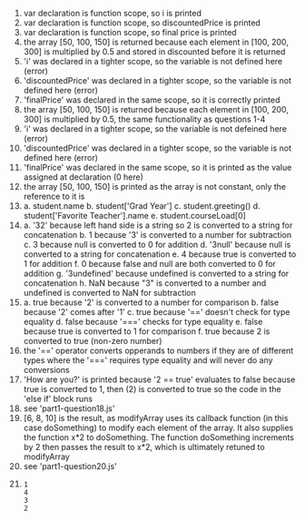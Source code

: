 1. var declaration is function scope, so i is printed
2. var declaration is function scope, so discountedPrice is printed
3. var declaration is function scope, so final price is printed
4. the array [50, 100, 150] is returned because each element in [100, 200, 300] is multiplied by 0.5 and stored in discounted before it is returned
5. 'i' was declared in a tighter scope, so the variable is not defined here (error)
6. 'discountedPrice' was declared in a tighter scope, so the variable is not defined here (error)
7. 'finalPrice' was declared in the same scope, so it is correctly printed 
8. the array [50, 100, 150] is returned because each element in [100, 200, 300] is multiplied by 0.5, the same functionality as questions 1-4
9. 'i' was declared in a tighter scope, so the variable is not defeined here (error)
10. 'discountedPrice' was declared in a tighter scope, so the variable is not defined here (error)
11. 'finalPrice' was declared in the same scope, so it is printed as the value assigned at declaration (0 here)
12. the array [50, 100, 150] is printed as the array is not constant, only the reference to it is
13. 
    a. student.name
    b. student['Grad Year']
    c. student.greeting()
    d. student['Favorite Teacher'].name
    e. student.courseLoad[0]
14. 
    a. '32' because left hand side is a string so 2 is converted to a string for concatenation
    b. 1 because '3' is converted to a number for subtraction
    c. 3 because null is converted to 0 for addition
    d. '3null' because null is converted to a string for concatenation
    e. 4 because true is converted to 1 for addition
    f. 0 because false and null are both converted to 0 for addition
    g. '3undefined' because undefined is converted to a string for concatenation
    h. NaN because "3" is converted to a number and undefined is converted to NaN for subtraction
15. 
    a. true because '2' is converted to a number for comparison
    b. false because '2' comes after '1' 
    c. true because '==' doesn't check for type equality
    d. false because '===' checks for type equality
    e. false because true is converted to 1 for comparison
    f. true because 2 is converted to true (non-zero number)
16. the '==' operator converts opperands to numbers if they are of different types where the '===' requires type equality and will never do any conversions
17. 'How are you?' is printed because '2 == true' evaluates to false because true is converted to 1, then (2) is converted to true so the code in the 'else if' block runs
18. see 'part1-question18.js'
19. [6, 8, 10] is the result, as modifyArray uses its callback function (in this case doSomething) to modify each element of the array. It also supplies the function x\*2 to doSomething. The function doSomething increments by 2 then passes the result to x\*2, which is ultimately retuned to modifyArray
20. see 'part1-question20.js'
21. ```
    1
    4
    3
    2
    ```